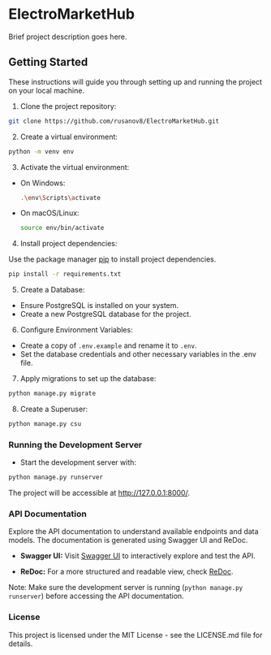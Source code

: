 # ElectroMarketHub

Brief project description goes here.

## Getting Started

These instructions will guide you through setting up and running the project on your local machine.


1. Clone the project repository:

```bash
git clone https://github.com/rusanov8/ElectroMarketHub.git
```

2. Create a virtual environment:
```bash
python -m venv env
```

3. Activate the virtual environment:
  - On Windows:
    ```bash
    .\env\Scripts\activate
    ```
  - On macOS/Linux:
    ```bash
    source env/bin/activate
    ```


4. Install project dependencies:

  Use the package manager [pip](https://pip.pypa.io/en/stable/) to install project dependencies.
```bash
pip install -r requirements.txt
 ```


5. Create a Database:
- Ensure PostgreSQL is installed on your system.
- Create a new PostgreSQL database for the project.


6. Configure Environment Variables:
- Create a copy of `.env.example` and rename it to `.env`.
- Set the database credentials and other necessary variables in the .env file.


7. Apply migrations to set up the database:
```bash
python manage.py migrate
 ```

8. Create a Superuser:
```bash
python manage.py csu
 ```


### Running the Development Server

- Start the development server with:
```bash
python manage.py runserver
 ```

The project will be accessible at http://127.0.0.1:8000/.


### API Documentation

Explore the API documentation to understand available endpoints and data models. The documentation is generated using Swagger UI and ReDoc.

- **Swagger UI:** Visit [Swagger UI](http://127.0.0.1:8000/docs/) to interactively explore and test the API.

- **ReDoc:** For a more structured and readable view, check [ReDoc](http://127.0.0.1:8000/redoc/).

Note: Make sure the development server is running (`python manage.py runserver`) before accessing the API documentation.


### License
This project is licensed under the MIT License - see the LICENSE.md file for details.